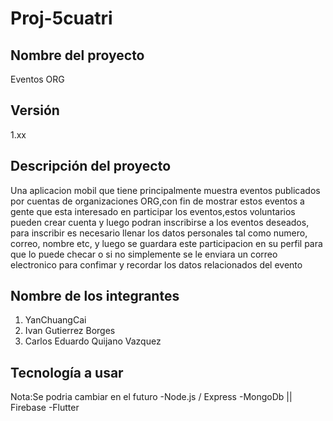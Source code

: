 # Proj-5cuatri

## Nombre del proyecto
Eventos ORG

## Versión
1.xx

## Descripción del proyecto
Una aplicacion mobil que tiene principalmente muestra eventos publicados por cuentas de organizaciones ORG,con fin de mostrar estos eventos a gente que esta
interesado en participar los eventos,estos voluntarios pueden crear cuenta y luego podran inscribirse a los eventos deseados, para inscribir es necesario llenar los datos personales tal como numero, correo, nombre etc, y luego se guardara este participacion en su perfil para que lo puede checar o si no simplemente se le enviara un correo electronico para confimar y recordar los datos relacionados del evento

## Nombre de los integrantes
1. YanChuangCai
2. Ivan Gutierrez Borges
3. Carlos Eduardo Quijano Vazquez


## Tecnología a usar
Nota:Se podria cambiar en el futuro
-Node.js / Express
-MongoDb || Firebase
-Flutter

